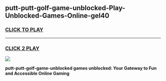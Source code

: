 
## putt-putt-golf-game-unblocked-Play-Unblocked-Games-Online-gel40
<h3>
<a href="https://premium76.site?title=putt-putt-golf-game-unblocked&ref=25A">CLICK TO PLAY</a></h3>
<hr>

<h3>
<a href="https://premium76.site?title=putt-putt-golf-game-unblocked&ref=25A">CLICK 2 PLAY</a>
  
</h3>

<a href="https://premium76.site?title=putt-putt-golf-game-unblocked&ref=25A"><img src="https://clearcache.store/games.png"></a>


**putt-putt-golf-game-unblocked games unblocked: Your Gateway to Fun and Accessible Online Gaming**
